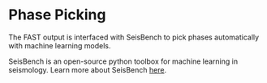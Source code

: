 # Phase Picking  

The FAST output is interfaced with SeisBench to pick phases automatically with machine learning models.

SeisBench is an open-source python toolbox for machine learning in seismology. Learn more about SeisBench [here](https://seisbench.readthedocs.io/en/stable/index.html).